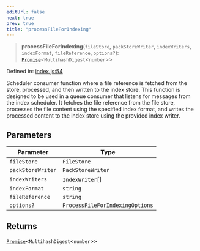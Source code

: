 ```yaml
---
editUrl: false
next: true
prev: true
title: "processFileForIndexing"
---
```


> **processFileForIndexing**(`fileStore`, `packStoreWriter`, `indexWriters`, `indexFormat`, `fileReference`, `options?`): [`Promise`](https://developer.mozilla.org/docs/Web/JavaScript/Reference/Global_Objects/Promise)\<`MultihashDigest`\<`number`\>\>

Defined in: [index.js:54](https://github.com/vasco-santos/hash-stream/blob/main/packages/index-pipeline/src/index.js#L54)

Scheduler consumer function where a file reference is fetched from the store,
processed, and then written to the index store.
This function is designed to be used in a queue consumer that listens for
messages from the index scheduler. It fetches the file reference from the file store,
processes the file content using the specified index format, and writes the processed
content to the index store using the provided index writer.

## Parameters

| Parameter | Type |
| ------ | ------ |
| `fileStore` | `FileStore` |
| `packStoreWriter` | `PackStoreWriter` |
| `indexWriters` | `IndexWriter`[] |
| `indexFormat` | `string` |
| `fileReference` | `string` |
| `options?` | `ProcessFileForIndexingOptions` |

## Returns

[`Promise`](https://developer.mozilla.org/docs/Web/JavaScript/Reference/Global_Objects/Promise)\<`MultihashDigest`\<`number`\>\>

